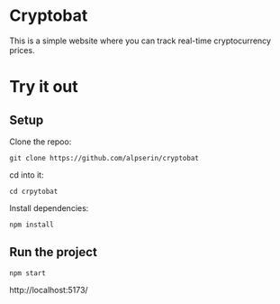 # Cryptobat

This is a simple website where you can track real-time cryptocurrency prices.

# Try it out

## Setup

Clone the repoo:

```shell
git clone https://github.com/alpserin/cryptobat
```

cd into it:

```shell
cd crpytobat
```

Install dependencies:

```shell
npm install
```

## Run the project

```shell
npm start
```

http://localhost:5173/
